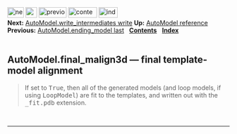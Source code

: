 <!DOCTYPE html PUBLIC "-//W3C//DTD HTML 4.0 Transitional//EN">
<!--Converted with LaTeX2HTML 2018.2 (Released May 16, 2018) -->
<html><head>
<title>AutoModel.final_malign3d — final template-model alignment</title>
<meta name="description" content="AutoModel.final_malign3d — final template-model alignment">
<meta name="keywords" content="manual">
<meta name="resource-type" content="document">
<meta name="distribution" content="global">

<meta http-equiv="Content-Type" content="text/html; charset=UTF-8">
<meta name="Generator" content="LaTeX2HTML v2018.2">
<meta http-equiv="Content-Style-Type" content="text/css">

<link rel="STYLESHEET" href="AutoModel.final_malign3d%20%E2%80%94%20final%20template-model%20alignment_files/manual.css">
<link rel="STYLESHEET" href="AutoModel.final_malign3d%20%E2%80%94%20final%20template-model%20alignment_files/pygments.css">

<link rel="next" href="https://salilab.org/modeller/manual/node57.html">
<link rel="previous" href="https://salilab.org/modeller/manual/node55.html">
<link rel="up" href="https://salilab.org/modeller/manual/node43.html">
<link rel="next" href="https://salilab.org/modeller/manual/node57.html">
</head>

<body>

<div class="navigation"><!--Navigation Panel-->
<a name="tex2html2309" href="https://salilab.org/modeller/manual/node57.html">
<img width="37" height="24" align="BOTTOM" border="0" alt="next" src="AutoModel.final_malign3d%20%E2%80%94%20final%20template-model%20alignment_files/next.png"></a> 
<a name="tex2html2303" href="https://salilab.org/modeller/manual/node43.html">
<img width="26" height="24" align="BOTTOM" border="0" alt="up" src="AutoModel.final_malign3d%20%E2%80%94%20final%20template-model%20alignment_files/up.png"></a> 
<a name="tex2html2297" href="https://salilab.org/modeller/manual/node55.html">
<img width="63" height="24" align="BOTTOM" border="0" alt="previous" src="AutoModel.final_malign3d%20%E2%80%94%20final%20template-model%20alignment_files/prev.png"></a> 
<a name="tex2html2305" href="https://salilab.org/modeller/manual/node1.html">
<img width="65" height="24" align="BOTTOM" border="0" alt="contents" src="AutoModel.final_malign3d%20%E2%80%94%20final%20template-model%20alignment_files/contents.png"></a> 
<a name="tex2html2307" href="https://salilab.org/modeller/manual/node518.html">
<img width="43" height="24" align="BOTTOM" border="0" alt="index" src="AutoModel.final_malign3d%20%E2%80%94%20final%20template-model%20alignment_files/index.png"></a> 
<br>
<b> Next:</b> <a name="tex2html2310" href="https://salilab.org/modeller/manual/node57.html">AutoModel.write_intermediates   write</a>
<b> Up:</b> <a name="tex2html2304" href="https://salilab.org/modeller/manual/node43.html">AutoModel reference</a>
<b> Previous:</b> <a name="tex2html2298" href="https://salilab.org/modeller/manual/node55.html">AutoModel.ending_model   last</a>
 &nbsp; <b>  <a name="tex2html2306" href="https://salilab.org/modeller/manual/node1.html">Contents</a></b> 
 &nbsp; <b>  <a name="tex2html2308" href="https://salilab.org/modeller/manual/node518.html">Index</a></b> 
<br>
<br></div>
<!--End of Navigation Panel-->

<h2><a name="SECTION009113000000000000000">
AutoModel.final_malign3d — final template-model alignment</a>
</h2> <a name="6236"></a><a name="MEMB:AutoModel.finalmalign3d"></a><blockquote>
If set to <tt>True</tt>, then all of the generated models (and loop models, if
using <tt>LoopModel</tt>) are fit to the templates, and written out with the
<tt>_fit.pdb</tt> extension.
                             
</blockquote>

<p>
<br></p><hr>



</body></html>